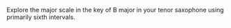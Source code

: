 Explore the major scale in the key of B major in your tenor saxophone using primarily sixth intervals.